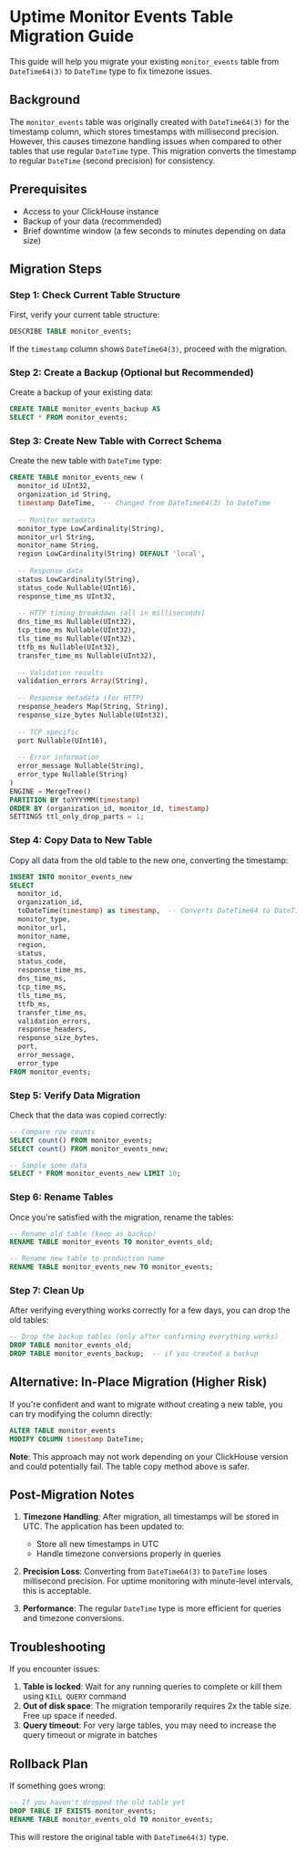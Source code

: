 # Uptime Monitor Events Table Migration Guide

This guide will help you migrate your existing `monitor_events` table from `DateTime64(3)` to `DateTime` type to fix timezone issues.

## Background

The `monitor_events` table was originally created with `DateTime64(3)` for the timestamp column, which stores timestamps with millisecond precision. However, this causes timezone handling issues when compared to other tables that use regular `DateTime` type. This migration converts the timestamp to regular `DateTime` (second precision) for consistency.

## Prerequisites

- Access to your ClickHouse instance
- Backup of your data (recommended)
- Brief downtime window (a few seconds to minutes depending on data size)

## Migration Steps

### Step 1: Check Current Table Structure

First, verify your current table structure:

```sql
DESCRIBE TABLE monitor_events;
```

If the `timestamp` column shows `DateTime64(3)`, proceed with the migration.

### Step 2: Create a Backup (Optional but Recommended)

Create a backup of your existing data:

```sql
CREATE TABLE monitor_events_backup AS 
SELECT * FROM monitor_events;
```

### Step 3: Create New Table with Correct Schema

Create the new table with `DateTime` type:

```sql
CREATE TABLE monitor_events_new (
  monitor_id UInt32,
  organization_id String,
  timestamp DateTime,  -- Changed from DateTime64(3) to DateTime
  
  -- Monitor metadata
  monitor_type LowCardinality(String),
  monitor_url String,
  monitor_name String,
  region LowCardinality(String) DEFAULT 'local',
  
  -- Response data
  status LowCardinality(String),
  status_code Nullable(UInt16),
  response_time_ms UInt32,
  
  -- HTTP timing breakdown (all in milliseconds)
  dns_time_ms Nullable(UInt32),
  tcp_time_ms Nullable(UInt32),
  tls_time_ms Nullable(UInt32),
  ttfb_ms Nullable(UInt32),
  transfer_time_ms Nullable(UInt32),
  
  -- Validation results
  validation_errors Array(String),
  
  -- Response metadata (for HTTP)
  response_headers Map(String, String),
  response_size_bytes Nullable(UInt32),
  
  -- TCP specific
  port Nullable(UInt16),
  
  -- Error information
  error_message Nullable(String),
  error_type Nullable(String)
)
ENGINE = MergeTree()
PARTITION BY toYYYYMM(timestamp)
ORDER BY (organization_id, monitor_id, timestamp)
SETTINGS ttl_only_drop_parts = 1;
```

### Step 4: Copy Data to New Table

Copy all data from the old table to the new one, converting the timestamp:

```sql
INSERT INTO monitor_events_new 
SELECT 
  monitor_id,
  organization_id,
  toDateTime(timestamp) as timestamp,  -- Converts DateTime64 to DateTime
  monitor_type,
  monitor_url,
  monitor_name,
  region,
  status,
  status_code,
  response_time_ms,
  dns_time_ms,
  tcp_time_ms,
  tls_time_ms,
  ttfb_ms,
  transfer_time_ms,
  validation_errors,
  response_headers,
  response_size_bytes,
  port,
  error_message,
  error_type
FROM monitor_events;
```

### Step 5: Verify Data Migration

Check that the data was copied correctly:

```sql
-- Compare row counts
SELECT count() FROM monitor_events;
SELECT count() FROM monitor_events_new;

-- Sample some data
SELECT * FROM monitor_events_new LIMIT 10;
```

### Step 6: Rename Tables

Once you're satisfied with the migration, rename the tables:

```sql
-- Rename old table (keep as backup)
RENAME TABLE monitor_events TO monitor_events_old;

-- Rename new table to production name
RENAME TABLE monitor_events_new TO monitor_events;
```

### Step 7: Clean Up

After verifying everything works correctly for a few days, you can drop the old tables:

```sql
-- Drop the backup tables (only after confirming everything works)
DROP TABLE monitor_events_old;
DROP TABLE monitor_events_backup;  -- if you created a backup
```

## Alternative: In-Place Migration (Higher Risk)

If you're confident and want to migrate without creating a new table, you can try modifying the column directly:

```sql
ALTER TABLE monitor_events 
MODIFY COLUMN timestamp DateTime;
```

**Note**: This approach may not work depending on your ClickHouse version and could potentially fail. The table copy method above is safer.

## Post-Migration Notes

1. **Timezone Handling**: After migration, all timestamps will be stored in UTC. The application has been updated to:
   - Store all new timestamps in UTC
   - Handle timezone conversions properly in queries

2. **Precision Loss**: Converting from `DateTime64(3)` to `DateTime` loses millisecond precision. For uptime monitoring with minute-level intervals, this is acceptable.

3. **Performance**: The regular `DateTime` type is more efficient for queries and timezone conversions.

## Troubleshooting

If you encounter issues:

1. **Table is locked**: Wait for any running queries to complete or kill them using `KILL QUERY` command
2. **Out of disk space**: The migration temporarily requires 2x the table size. Free up space if needed.
3. **Query timeout**: For very large tables, you may need to increase the query timeout or migrate in batches

## Rollback Plan

If something goes wrong:

```sql
-- If you haven't dropped the old table yet
DROP TABLE IF EXISTS monitor_events;
RENAME TABLE monitor_events_old TO monitor_events;
```

This will restore the original table with `DateTime64(3)` type.